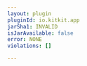 ```yaml
---
layout: plugin
pluginId: io.kitkit.app
jarSha1: INVALID
isJarAvailable: false
error: NONE
violations: []

---
```

